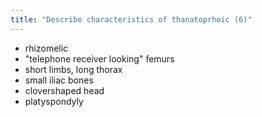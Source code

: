 ```yaml
---
title: "Describe characteristics of thanatoprhoic (6)"
---
```

- rhizomelic
- &quot;telephone receiver looking&quot; femurs
- short limbs, long thorax
- small iliac bones
- clovershaped head
- platyspondyly

